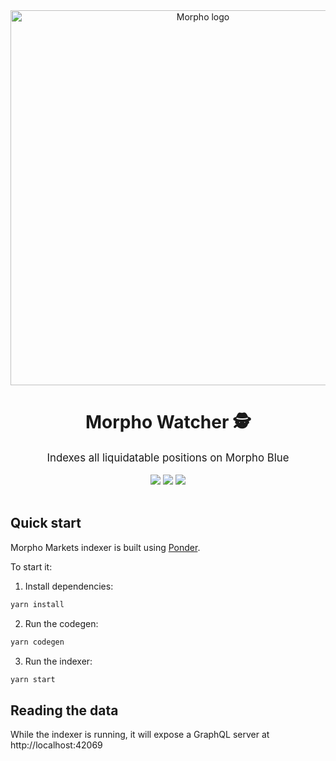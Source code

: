 <div align="center">
    <img src=".github/morpho.png" alt="Morpho logo" width="600"/>
    <h1>Morpho Watcher 🕵</h1>
    <big>Indexes all liquidatable positions on Morpho Blue</big>
    <div>
    <br/>
        <a href="https://github.com/crisog/morpho-markets/pulse"><img src="https://img.shields.io/github/last-commit/crisog/morpho-markets.svg"/></a>
        <a href="https://github.com/crisog/morpho-markets/pulls"><img src="https://img.shields.io/github/issues-pr/crisog/morpho-markets.svg"/></a>
        <a href="https://github.com/crisog/morpho-markets/issues"><img src="https://img.shields.io/github/issues-closed/crisog/morpho-markets.svg"/></a>
    </div>
</div>
<br/>

## Quick start

Morpho Markets indexer is built using [Ponder](https://ponder.sh/).

To start it:

1. Install dependencies:

```bash
yarn install
```

2. Run the codegen:

```bash
yarn codegen
```

3. Run the indexer:

```bash
yarn start
```

## Reading the data

While the indexer is running, it will expose a GraphQL server at http://localhost:42069
